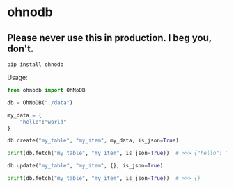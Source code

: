 # ohnodb

## Please never use this in production. I beg you, don't.

``` pip install ohnodb ```

Usage:

```py
from ohnodb import OhNoDB

db = OhNoDB("./data")

my_data = {
    "hello":"world"
}

db.create("my_table", "my_item", my_data, is_json=True)

print(db.fetch("my_table", "my_item", is_json=True))  # >>> {"hello": "world"}

db.update("my_table", "my_item", {}, is_json=True)

print(db.fetch("my_table", "my_item", is_json=True))  # >>> {}
```
